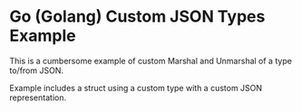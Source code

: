 # Go (Golang) Custom JSON Types Example

This is a cumbersome example of custom Marshal and Unmarshal of a type to/from JSON.

Example includes a struct using a custom type with a custom JSON representation.

